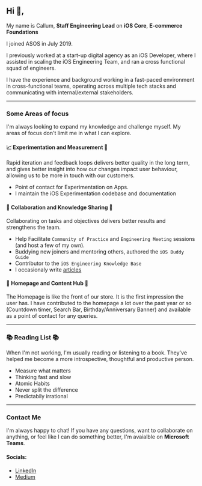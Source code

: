 ## Hi :wave:,
My name is Callum, **Staff Engineering Lead** on **iOS Core**, **E-commerce Foundations**

I joined ASOS in July 2019.

I previously worked at a start-up digital agency as an iOS Developer, where I assisted in scaling the iOS Engineering Team, and ran a cross functional squad of engineers. 

I have the experience and background working in a fast-paced environment in cross-functional teams, operating across multiple tech stacks and communicating with internal/external stakeholders.

---

### Some Areas of focus
I'm always looking to expand my knowledge and challenge myself. My areas of focus don't limit me in what I can explore.

#### 📈 Experimentation and Measurement 📏
Rapid iteration and feedback loops delivers better quality in the long term, and gives better insight into how our changes impact user behaviour, allowing us to be more in touch with our customers.  
- Point of contact for Experimentation on Apps. 
- I maintain the iOS Experimentation codebase and documentation

#### 🤝 Collaboration and Knowledge Sharing 📖
Collaborating on tasks and objectives delivers better results and strengthens the team.
- Help Facilitate `Community of Practice` and `Engineering Meeting` sessions (and host a few of my own).
- Buddying new joiners and mentoring others, authored the `iOS Buddy Guide`
- Contributor to the `iOS Engineering Knowledge Base`
- I occasionaly write [articles](https://medium.com/asos-techblog/empowering-your-developers-to-think-creatively-7fd7f3352d50)

#### 🏡 Homepage and Content Hub 💅
The Homepage is like the front of our store. It is the first impression the user has.
I have contributed to the homepage a lot over the past year or so (Countdown timer, Search Bar, Birthday/Anniversary Banner) and available as a point of contact for any queries.

---

### 📚 Reading List 📚
When I'm not working, I'm usually reading or listening to a book. They've helped me become a more introspective, thoughtful and productive person.
- Measure what matters
- Thinking fast and slow
- Atomic Habits
- Never split the difference
- Predictabily irrational

---

### Contact Me
I'm always happy to chat! If you have any questions, want to collaborate on anything, or feel like I can do something better, I'm avaialble on **Microsoft Teams**.

#### Socials:
- [LinkedIn](https://uk.linkedin.com/in/ctrounce)
- [Medium](https://medium.com/@cmtrounce)

<!---
asos-callumtrounce/asos-callumtrounce is a ✨ special ✨ repository because its `README.md` (this file) appears on your GitHub profile.
You can click the Preview link to take a look at your changes.
--->
